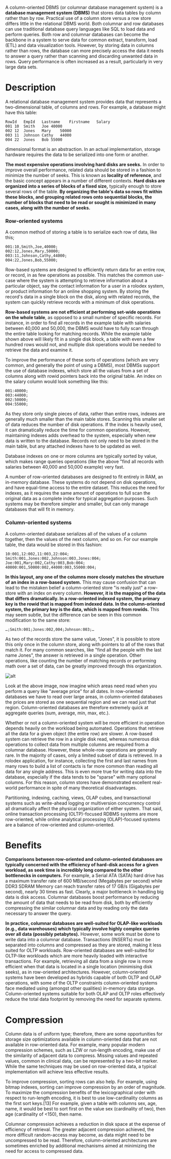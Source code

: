 A column-oriented DBMS (or columnar database management system) is a __database management system (DBMS)__ that stores data tables by column rather than by row. Practical use of a column store versus a row store differs little in the relational DBMS world. Both columnar and row databases can use traditional database query languages like SQL to load data and perform queries. Both row and columnar databases can become the backbone in a system to serve data for common extract, transform, load (ETL) and data visualization tools. However, by storing data in columns rather than rows, the database can more precisely access the data it needs to answer a query rather than scanning and discarding unwanted data in rows. Query performance is often increased as a result, particularly in very large data sets.

# Description

A relational database management system provides data that represents a two-dimensional table, of columns and rows. For example, a database might have this table:

```
RowId	EmpId	Lastname	Firstname	Salary
001	10	Smith	Joe	40000
002	12	Jones	Mary	50000
003	11	Johnson	Cathy	44000
004	22	Jones	Bob	55000
```

dimensional format is an abstraction. In an actual implementation, storage hardware requires the data to be serialized into one form or another.

__The most expensive operations involving hard disks are seeks.__ In order to improve overall performance, related data should be stored in a fashion to minimize the number of seeks. This is known as __locality of reference__, and the basic concept appears in a number of different contexts. __Hard disks are organized into a series of blocks of a fixed size,__ typically enough to store several rows of the table. __By organizing the table's data so rows fit within these blocks, and grouping related rows onto sequential blocks, the number of blocks that need to be read or sought is minimized in many cases, along with the number of seeks.__

### Row-oriented systems

A common method of storing a table is to serialize each row of data, like this;

```
001:10,Smith,Joe,40000;
002:12,Jones,Mary,50000;
003:11,Johnson,Cathy,44000;
004:22,Jones,Bob,55000;
```

Row-based systems are designed to efficiently return data for an entire row, or record, in as few operations as possible. This matches the common use-case where the system is attempting to retrieve information about a particular object, say the contact information for a user in a rolodex system, or product information for an online shopping system. By storing the record's data in a single block on the disk, along with related records, the system can quickly retrieve records with a minimum of disk operations.

__Row-based systems are not efficient at performing set-wide operations on the whole table__, as opposed to a small number of specific records. For instance, in order to find all records in the example table with salaries between 40,000 and 50,000, the DBMS would have to fully scan through the entire table looking for matching records. While the example table shown above will likely fit in a single disk block, a table with even a few hundred rows would not, and multiple disk operations would be needed to retrieve the data and examine it.

To improve the performance of these sorts of operations (which are very common, and generally the point of using a DBMS), most DBMSs support the use of database indexes, which store all the values from a set of columns along with rowid pointers back into the original table. An index on the salary column would look something like this:
```
001:40000;
003:44000;
002:50000;
004:55000;
```

As they store only single pieces of data, rather than entire rows, indexes are generally much smaller than the main table stores. Scanning this smaller set of data reduces the number of disk operations. If the index is heavily used, it can dramatically reduce the time for common operations. However, maintaining indexes adds overhead to the system, especially when new data is written to the database. Records not only need to be stored in the main table, but any attached indexes have to be updated as well.

Database indexes on one or more columns are typically sorted by value, which makes range queries operations (like the above "find all records with salaries between 40,000 and 50,000 example) very fast.

A number of row-oriented databases are designed to fit entirely in RAM, an in-memory database. These systems do not depend on disk operations, and have equal-time access to the entire dataset. This reduces the need for indexes, as it requires the same amount of operations to full scan the original data as a complete index for typical aggregation purposes. Such systems may be therefore simpler and smaller, but can only manage databases that will fit in memory.

### Column-oriented systems
A column-oriented database serializes all of the values of a column together, then the values of the next column, and so on. For our example table, the data would be stored in this fashion:

```
10:001,12:002,11:003,22:004;
Smith:001,Jones:002,Johnson:003,Jones:004;
Joe:001,Mary:002,Cathy:003,Bob:004;
40000:001,50000:002,44000:003,55000:004;
```

__In this layout, any one of the columns more closely matches the structure of an index in a row-based system.__ This may cause confusion that can lead to the mistaken belief a column-oriented store "is really just" a row-store with an index on every column. __However, it is the mapping of the data that differs dramatically. In a row-oriented indexed system, the primary key is the rowid that is mapped from indexed data. In the column-oriented system, the primary key is the data, which is mapped from rowids.__ This may seem subtle, but the difference can be seen in this common modification to the same store:

```
…;Smith:001;Jones:002,004;Johnson:003;…
```

As two of the records store the same value, "Jones", it is possible to store this only once in the column store, along with pointers to all of the rows that match it. For many common searches, like "find all the people with the last name Jones", the answer is retrieved in a single operation. Other operations, like counting the number of matching records or performing math over a set of data, can be greatly improved through this organization.

![alt](http://www.timestored.com/time-series-data/images/column-vs-row-oriented-database.png)

Look at the above image, now imagine which areas need read when you perform a query like "average price" for all dates. In row-oriented databases we have to read over large areas, in column-oriented databases the prices are stored as one sequential region and we can read just that region. Column-oriented databases are therefore extremely quick at aggregate queries (sum, average, min, max, etc.).


Whether or not a column-oriented system will be more efficient in operation depends heavily on the workload being automated. Operations that retrieve all the data for a given object (the entire row) are slower. A row-based system can retrieve the row in a single disk read, whereas numerous disk operations to collect data from multiple columns are required from a columnar database. However, these whole-row operations are generally rare. In the majority of cases, only a limited subset of data is retrieved. In a rolodex application, for instance, collecting the first and last names from many rows to build a list of contacts is far more common than reading all data for any single address. This is even more true for writing data into the database, especially if the data tends to be "sparse" with many optional columns. For this reason, column stores have demonstrated excellent real-world performance in spite of many theoretical disadvantages.

Partitioning, indexing, caching, views, OLAP cubes, and transactional systems such as write-ahead logging or multiversion concurrency control all dramatically affect the physical organization of either system. That said, online transaction processing (OLTP)-focused RDBMS systems are more row-oriented, while online analytical processing (OLAP)-focused systems are a balance of row-oriented and column-oriented.

# Benefits
__Comparisons between row-oriented and column-oriented databases are typically concerned with the efficiency of hard-disk access for a given workload, as seek time is incredibly long compared to the other bottlenecks in computers.__ For example, a Serial ATA (SATA) hard drive has a maximum transfer rate of 600 MB/second (Megabytes per second)  while DDR3 SDRAM Memory can reach transfer rates of 17 GB/s (Gigabytes per second), nearly 30 times as fast. Clearly, a major bottleneck in handling big data is disk access. Columnar databases boost performance by reducing the amount of data that needs to be read from disk, both by efficiently compressing the similar columnar data and by reading only the data necessary to answer the query.

__In practice, columnar databases are well-suited for OLAP-like workloads (e.g., data warehouses) which typically involve highly complex queries over all data (possibly petabytes).__ However, some work must be done to write data into a columnar database. Transactions (INSERTs) must be separated into columns and compressed as they are stored, making it less suited for OLTP workloads. Row-oriented databases are well-suited for OLTP-like workloads which are more heavily loaded with interactive transactions. For example, retrieving all data from a single row is more efficient when that data is located in a single location (minimising disk seeks), as in row-oriented architectures. However, column-oriented systems have been developed as hybrids capable of both OLTP and OLAP operations, with some of the OLTP constraints column-oriented systems face mediated using (amongst other qualities) in-memory data storage. Column-oriented systems suitable for both OLAP and OLTP roles effectively reduce the total data footprint by removing the need for separate systems.

# Compression

Column data is of uniform type; therefore, there are some opportunities for storage size optimizations available in column-oriented data that are not available in row-oriented data. For example, many popular modern compression schemes, such as LZW or run-length encoding, make use of the similarity of adjacent data to compress. Missing values and repeated values, common in clinical data, can be represented by a two-bit marker. While the same techniques may be used on row-oriented data, a typical implementation will achieve less effective results.

To improve compression, sorting rows can also help. For example, using bitmap indexes, sorting can improve compression by an order of magnitude. To maximize the compression benefits of the lexicographical order with respect to run-length encoding, it is best to use low-cardinality columns as the first sort keys.[13] For example, given a table with columns sex, age, name, it would be best to sort first on the value sex (cardinality of two), then age (cardinality of <150), then name.

Columnar compression achieves a reduction in disk space at the expense of efficiency of retrieval. The greater adjacent compression achieved, the more difficult random-access may become, as data might need to be uncompressed to be read. Therefore, column-oriented architectures are sometimes enriched by additional mechanisms aimed at minimizing the need for access to compressed data.



